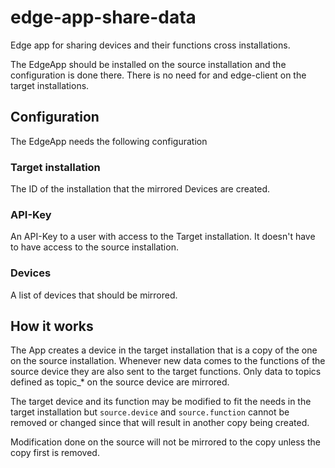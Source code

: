 # edge-app-share-data

Edge app for sharing devices and their functions cross installations.

The EdgeApp should be installed on the source installation and the configuration is done there. There is no need for and edge-client on the target installations.

## Configuration

The EdgeApp needs the following configuration

### Target installation
The ID of the installation that the mirrored Devices are created.

### API-Key
An API-Key to a user with access to the Target installation. It doesn't have to have access to the source installation.

### Devices
A list of devices that should be mirrored.

## How it works

The App creates a device in the target installation that is a copy of the one on the source installation. Whenever new data comes to the functions of the source device they are also sent to the target functions. Only data to topics defined as topic_* on the source device are mirrored.

The target device and its function may be modified to fit the needs in the target installation but `source.device` and `source.function` cannot be removed or changed since that will result in another copy being created.

Modification done on the source will not be mirrored to the copy unless the copy first is removed.